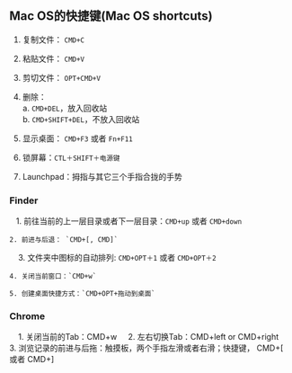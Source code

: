 ## Mac OS的快捷键(Mac OS shortcuts)

1. 复制文件： `CMD+C`

2. 粘贴文件： `CMD+V`

3. 剪切文件： `OPT+CMD+V`

4. 删除：  
    a. `CMD+DEL`，放入回收站  
    b. `CMD+SHIFT+DEL`，不放入回收站  
    
5. 显示桌面： `CMD+F3` 或者 `Fn+F11`

6. 锁屏幕：`CTL＋SHIFT＋电源键`

7. Launchpad：拇指与其它三个手指合拢的手势




### Finder

    1. 前往当前的上一层目录或者下一层目录：`CMD+up` 或者 `CMD+down`

    2. 前进与后退： `CMD+[, CMD]`
    
    3. 文件夹中图标的自动排列: `CMD+OPT＋1` 或者 `CMD+OPT＋2`
    
    4. 关闭当前窗口：`CMD+w`
    
    5. 创建桌面快捷方式：`CMD+OPT+拖动到桌面`
    

### Chrome
    
    1. 关闭当前的Tab：CMD+w
    
    2. 左右切换Tab：CMD+left or CMD+right
    
    3. 浏览记录的前进与后拖：触摸板，两个手指左滑或者右滑；快捷键， CMD+[ 或者 CMD+]



